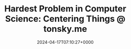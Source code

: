 ---
title: 'Hardest Problem in Computer Science: Centering Things @ tonsky.me'
slug: 20240417T071027
date: 2024-04-17T07:10:27+0000
params:
  url: https://tonsky.me/blog/centering/
tags:
- css
---